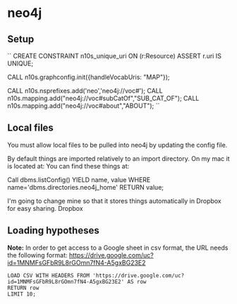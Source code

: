 # neo4j

## Setup
``
CREATE CONSTRAINT n10s_unique_uri ON (r:Resource) ASSERT r.uri IS UNIQUE;

CALL n10s.graphconfig.init({handleVocabUris: "MAP"});

CALL n10s.nsprefixes.add('neo','neo4j://voc#');
CALL n10s.mapping.add("neo4j://voc#subCatOf","SUB_CAT_OF");
CALL n10s.mapping.add("neo4j://voc#about","ABOUT");
``

## Local files
You must allow local files to be pulled into neo4j by updating the config file.

By default things are imported relatively to an import directory. On my mac it is located at: You can find these things at:

Call dbms.listConfig() YIELD name, value
WHERE name='dbms.directories.neo4j_home'
RETURN value;

I'm going to change mine so that it stores things automatically in Dropbox for easy sharing. Dropbox


## Loading hypotheses

**Note:** In order to get access to a Google sheet in csv format, the URL needs the following format: https://drive.google.com/uc?id=1MNMFsGFbR9L8rGOmn7fN4-A5gxBG23E2
```
LOAD CSV WITH HEADERS FROM 'https://drive.google.com/uc?id=1MNMFsGFbR9L8rGOmn7fN4-A5gxBG23E2' AS row
RETURN row
LIMIT 10;
```
